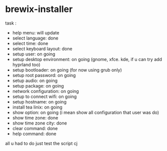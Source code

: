 # brewix-installer

task :

- help menu: will update
- select language: done
- select time: done
- select keyboard layout: done
- setup user: on going
- setup desktop environment: on going (gnome, xfce. kde, if u can try add hyprland too)
- setup bootloader: on going (for now using grub only)
- setup root password: on going
- setup audio: on going
- setup package: on going
- network configuration: on going
- setup to connect wifi: on going
- setup hostname: on going
- install tea linix: on going
- show option: on going (i mean show all configuration that user was do)
- show time zone: done
- show time zone city: done
- clear command: done
- help command: done

all u had to do just test the script cj
